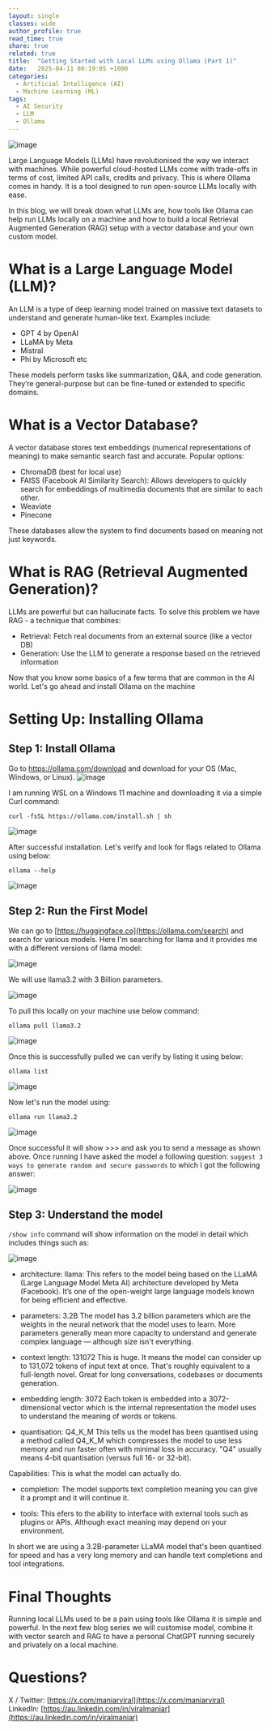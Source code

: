 ```yaml
---
layout: single
classes: wide
author_profile: true
read_time: true
share: true
related: true
title:  "Getting Started with Local LLMs using Ollama (Part 1)"
date:   2025-04-11 00:19:05 +1000
categories:
  - Artificial Intelligence (AI)
  - Machine Learning (ML)
tags:
  - AI Security
  - LLM
  - Ollama
---
```

![image](https://github.com/user-attachments/assets/7b285b04-159c-4765-8ca6-0942b8689ade)

Large Language Models (LLMs) have revolutionised the way we interact with machines. While powerful cloud-hosted LLMs come with trade-offs in terms of cost, limited API calls, credits and privacy. This is where Ollama comes in handy. It is a tool designed to run open-source LLMs locally with ease.

In this blog, we will break down what LLMs are, how tools like Ollama can help run LLMs locally on a machine and how to build a local Retrieval Augmented Generation (RAG) setup with a vector database and your own custom model.

# What is a Large Language Model (LLM)?

An LLM is a type of deep learning model trained on massive text datasets to understand and generate human-like text. Examples include:
 - GPT 4 by OpenAI
 - LLaMA by Meta
 - Mistral
 - Phi by Microsoft etc

These models perform tasks like summarization, Q&A, and code generation. They’re general-purpose but can be fine-tuned or extended to specific domains.

# What is a Vector Database?
A vector database stores text embeddings (numerical representations of meaning) to make semantic search fast and accurate.
Popular options:
- ChromaDB (best for local use)
- FAISS (Facebook AI Similarity Search): Allows developers to quickly search for embeddings of multimedia documents that are similar to each other.
- Weaviate 
- Pinecone

These databases allow the system to find documents based on meaning not just keywords.

# What is RAG (Retrieval Augmented Generation)?

LLMs are powerful but can hallucinate facts. To solve this problem we have RAG - a technique that combines:
 - Retrieval: Fetch real documents from an external source (like a vector DB)
 - Generation: Use the LLM to generate a response based on the retrieved information

Now that you know some basics of a few terms that are common in the AI world. Let's go ahead and install Ollama on the machine

# Setting Up: Installing Ollama

## Step 1: Install Ollama

Go to https://ollama.com/download and download for your OS (Mac, Windows, or Linux).
![image](https://github.com/user-attachments/assets/316ab9be-8fed-46b2-ab33-822947b5e3de)

I am running WSL on a Windows 11 machine and downloading it via a simple Curl command:

`curl -fsSL https://ollama.com/install.sh | sh`

![image](https://github.com/user-attachments/assets/67e85a92-0b0a-4ca8-86b7-c43cb10a5cad)

After successful installation. Let's verify and look for flags related to Ollama using below:

``` ollama --help ```

![image](https://github.com/user-attachments/assets/238311f1-192b-4659-bfcb-c81870844847)

## Step 2: Run the First Model

We can go to [https://huggingface.co](https://ollama.com/search) and search for various models. Here I'm searching for llama and it provides me with a different versions of llama model:

![image](https://github.com/user-attachments/assets/7c04d20e-d19b-4b76-9132-4ca9cb3475a7)

We will use llama3.2 with 3 Billion parameters.

![image](https://github.com/user-attachments/assets/3d5eaafc-0bc8-46a0-ac23-198c1d86f795)

To pull this locally on your machine use below command:

`ollama pull llama3.2`

![image](https://github.com/user-attachments/assets/e145a742-60c1-4d52-8543-711dabf0bc79)

Once this is successfully pulled we can verify by listing it using below:

`ollama list`

![image](https://github.com/user-attachments/assets/ae45affa-0d39-400c-926e-38c5153267fe)

Now let's run the model using:

`ollama run llama3.2`

![image](https://github.com/user-attachments/assets/0783f8b5-e7f9-44d7-ab8a-df31710bd6b0)

Once successful it will show >>> and ask you to send a message as shown above. Once running I have asked the model a following question:
 `suggest 3 ways to generate random and secure passwords` to which I got the following answer:
 
![image](https://github.com/user-attachments/assets/34e3cec7-1563-4872-9eb2-c3823a408457)

## Step 3: Understand the model

`/show info` command will show information on the model in detail which includes things such as:

![image](https://github.com/user-attachments/assets/454e57c1-feb1-459c-986d-dcbf16f3ec76)

- architecture: llama:
  This refers to the model being based on the LLaMA (Large Language Model Meta AI) architecture developed by Meta (Facebook). It’s one of the open-weight large language models known for being efficient and effective.

- parameters: 3.2B
The model has 3.2 billion parameters which are the weights in the neural network that the model uses to learn. More parameters generally mean more capacity to understand and generate complex language — although size isn't everything.

- context length: 131072
This is huge. It means the model can consider up to 131,072 tokens of input text at once. That's roughly equivalent to a full-length novel. Great for long conversations, codebases or documents generation.

- embedding length: 3072
Each token is embedded into a 3072-dimensional vector which is the internal representation the model uses to understand the meaning of words or tokens.

- quantisation: Q4_K_M
This tells us the model has been quantised using a method called Q4_K_M which compresses the model to use less memory and run faster often with minimal loss in accuracy. "Q4" usually means 4-bit quantisation (versus full 16- or 32-bit).

Capabilities: This is what the model can actually do.
- completion: The model supports text completion meaning you can give it a prompt and it will continue it.

- tools: This efers to the ability to interface with external tools such as plugins or APIs. Although exact meaning may depend on your environment.

In short we are using a 3.2B-parameter LLaMA model that's been quantised for speed and has a very long memory and can handle text completions and tool integrations.

# Final Thoughts

Running local LLMs used to be a pain using tools like Ollama it is simple and powerful. In the next few blog series we will customise model, combine it with vector search and RAG to have a personal ChatGPT running securely and privately on a local machine.

# Questions?

X / Twitter: [https://x.com/maniarviral](https://x.com/maniarviral) <br>
LinkedIn: [https://au.linkedin.com/in/viralmaniar](https://au.linkedin.com/in/viralmaniar)
